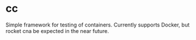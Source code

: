 cc
==

Simple framework for testing of containers. Currently supports Docker, but rocket cna be expected in the near future.
